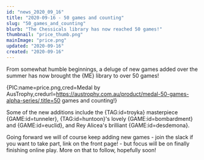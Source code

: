 ```yaml
---
id: "news_2020_09_16"
title: "2020-09-16 - 50 games and counting"
slug: "50_games_and_counting"
blurb: "The Chessicals library has now reached 50 games!"
thumbnail: "price_thumb.png"
mainImage: "price.png"
updated: "2020-09-16"
created: "2020-09-16"
---
```


From somewhat humble beginnings, a deluge of new games added over the summer has now brought the {ME} library to over 50 games!

{PIC:name=price.png,cred=Medal by AusTrophy,credurl=https://austrophy.com.au/product/medal-50-games-alpha-series/,title=50 games and counting!}

Some of the new additions include the {TAG:id=troyka} masterpiece {GAME:id=tunneler}, {TAG:id=huntoon}'s lovely {GAME:id=bombardment} and {GAME:id=euclid}, and Rey Alicea's brilliant {GAME:id=desdemona}.

Going forward we will of course keep adding new games - join the slack if you want to take part, link on the front page! - but focus will be on finally finishing online play. More on that to follow, hopefully soon!
